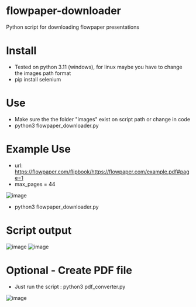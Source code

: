 # flowpaper-downloader
Python script for downloading flowpaper presentations
# Install
-  Tested on python 3.11 (windows), for linux maybe you have to change the images path format
-  pip install selenium
# Use
- Make sure the the folder "images" exist on script path or change in code
-  python3 flowpaper_downloader.py
# Example Use
-  url: https://flowpaper.com/flipbook/https://flowpaper.com/example.pdf#page=1
-  max_pages = 44

 ![image](https://github.com/user-attachments/assets/38228b04-2278-4cd1-9e61-04dba6e6f8cf)

-  python3 flowpaper_downloader.py
# Script output
![image](https://github.com/user-attachments/assets/3a00b424-7928-4ded-bbc9-f7f2401847f3)
![image](https://github.com/user-attachments/assets/e0eb0cff-3096-41b8-94a0-1eced9c975a5)

# Optional - Create PDF file
-  Just run the script : python3 pdf_converter.py

![image](https://github.com/user-attachments/assets/ed9d9527-a8f3-4c8c-8417-9d5dd943062c)

  


